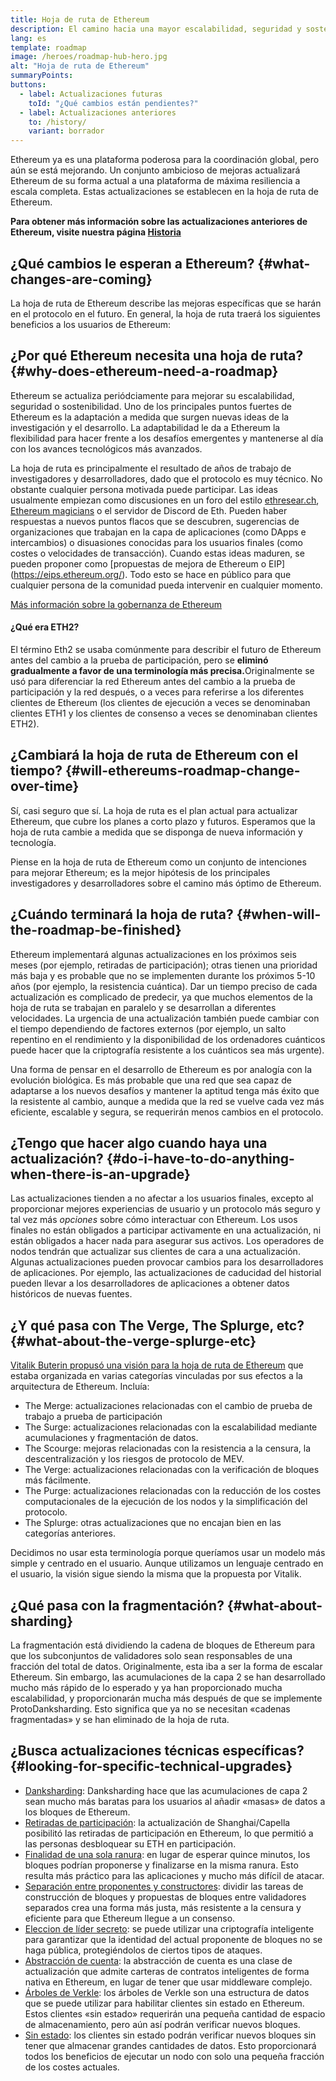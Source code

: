 ```yaml
---
title: Hoja de ruta de Ethereum
description: El camino hacia una mayor escalabilidad, seguridad y sostenibilidad para Ethereum.
lang: es
template: roadmap
image: /heroes/roadmap-hub-hero.jpg
alt: "Hoja de ruta de Ethereum"
summaryPoints:
buttons:
  - label: Actualizaciones futuras
    toId: "¿Qué cambios están pendientes?"
  - label: Actualizaciones anteriores
    to: /history/
    variant: borrador
---
```


Ethereum ya es una plataforma poderosa para la coordinación global, pero aún se está mejorando. Un conjunto ambicioso de mejoras actualizará Ethereum de su forma actual a una plataforma de máxima resiliencia a escala completa. Estas actualizaciones se establecen en la hoja de ruta de Ethereum.

**Para obtener más información sobre las actualizaciones anteriores de Ethereum, visite nuestra página [Historia](/history/)**

## ¿Qué cambios le esperan a Ethereum? {#what-changes-are-coming}

La hoja de ruta de Ethereum describe las mejoras específicas que se harán en el protocolo en el futuro. En general, la hoja de ruta traerá los siguientes beneficios a los usuarios de Ethereum:

<CardGrid>
  <RoadmapActionCard
    to="/roadmap/scaling"
    title="Transacciones más baratas"
    image="scaling"
    description="Rollups are too expensive and rely on centralized components, causing users to place too much trust in their operators. The roadmap includes fixes for both of these problems."
    buttonText="More on reducing fees"
  />
  <RoadmapActionCard
    to="/roadmap/security"
    title="Mayor seguridad"
    image="security"
    description="Ethereum is already very secure but it can be made even stronger, ready to withstand all kinds of attack far into the future."
    buttonText="More on security"
  />
  <RoadmapActionCard
    to="/roadmap/user-experience"
    title="Mejor experiencia de usuario"
    image="userExperience"
    description="More support for smart contract wallets and light-weight nodes will make using Ethereum simpler and safer."
    buttonText="More on user experience"
  />
  <RoadmapActionCard
    to="/roadmap/future-proofing"
    title="Futura prevención de errores"
    image="futureProofing"
    description="Ethereum researchers and developers are solving tomorrow's problems today, readying the network for future generations."
    buttonText="More on future proofing"
  />
</CardGrid>

## ¿Por qué Ethereum necesita una hoja de ruta? {#why-does-ethereum-need-a-roadmap}

Ethereum se actualiza periódciamente para mejorar su escalabilidad, seguridad o sostenibilidad. Uno de los principales puntos fuertes de Ethereum es la adaptación a medida que surgen nuevas ideas de la investigación y el desarrollo. La adaptabilidad le da a Ethereum la flexibilidad para hacer frente a los desafíos emergentes y mantenerse al día con los avances tecnológicos más avanzados.

<RoadmapImageContent title="Cómo se define la hoja de ruta">

La hoja de ruta es principalmente el resultado de años de trabajo de investigadores y desarrolladores, dado que el protocolo es muy técnico. No obstante cualquier persona motivada puede participar. Las ideas usualmente empiezan como discusiones en un foro del estilo [ethresear.ch](https://ethresear.ch/), [Ethereum magicians](https://ethereum-magicians.org/) o el servidor de Discord de Eth. Pueden haber respuestas a nuevos puntos flacos que se descubren, sugerencias de organizaciones que trabajan en la capa de aplicaciones (como DApps e intercambios) o disuasiones conocidas para los usuarios finales (como costes o velocidades de transacción). Cuando estas ideas maduren, se pueden proponer como [propuestas de mejora de Ethereum o EIP] (https://eips.ethereum.org/). Todo esto se hace en público para que cualquier persona de la comunidad pueda intervenir en cualquier momento.

[Más información sobre la gobernanza de Ethereum](/gobernanza/)

</RoadmapImageContent>

<InfoBanner mb={8}>
  <h4 style={{ marginTop: 0 }}>¿Qué era ETH2?</h4>

  <p>El término Eth2 se usaba comúnmente para describir el futuro de Ethereum antes del cambio a la prueba de participación, pero se <strong>eliminó gradualmente a favor de una terminología más precisa.</strong>Originalmente se usó para diferenciar la red Ethereum antes del cambio a la prueba de participación y la red después, o a veces para referirse a los diferentes clientes de Ethereum (los clientes de ejecución a veces se denominaban clientes ETH1 y los clientes de consenso a veces se denominaban clientes ETH2).</p>

</InfoBanner>

## ¿Cambiará la hoja de ruta de Ethereum con el tiempo? {#will-ethereums-roadmap-change-over-time}

Sí, casi seguro que sí. La hoja de ruta es el plan actual para actualizar Ethereum, que cubre los planes a corto plazo y futuros. Esperamos que la hoja de ruta cambie a medida que se disponga de nueva información y tecnología.

Piense en la hoja de ruta de Ethereum como un conjunto de intenciones para mejorar Ethereum; es la mejor hipótesis de los principales investigadores y desarrolladores sobre el camino más óptimo de Ethereum.

## ¿Cuándo terminará la hoja de ruta? {#when-will-the-roadmap-be-finished}

Ethereum implementará algunas actualizaciones en los próximos seis meses (por ejemplo, retiradas de participación); otras tienen una prioridad más baja y es probable que no se implementen durante los próximos 5-10 años (por ejemplo, la resistencia cuántica). Dar un tiempo preciso de cada actualización es complicado de predecir, ya que muchos elementos de la hoja de ruta se trabajan en paralelo y se desarrollan a diferentes velocidades. La urgencia de una actualización también puede cambiar con el tiempo dependiendo de factores externos (por ejemplo, un salto repentino en el rendimiento y la disponibilidad de los ordenadores cuánticos puede hacer que la criptografía resistente a los cuánticos sea más urgente).

Una forma de pensar en el desarrollo de Ethereum es por analogía con la evolución biológica. Es más probable que una red que sea capaz de adaptarse a los nuevos desafíos y mantener la aptitud tenga más éxito que la resistente al cambio, aunque a medida que la red se vuelve cada vez más eficiente, escalable y segura, se requerirán menos cambios en el protocolo.

## ¿Tengo que hacer algo cuando haya una actualización? {#do-i-have-to-do-anything-when-there-is-an-upgrade}

Las actualizaciones tienden a no afectar a los usuarios finales, excepto al proporcionar mejores experiencias de usuario y un protocolo más seguro y tal vez más <i>opciones</i> sobre cómo interactuar con Ethereum. Los usos finales no están obligados a participar activamente en una actualización, ni están obligados a hacer nada para asegurar sus activos. Los operadores de nodos tendrán que actualizar sus clientes de cara a una actualización. Algunas actualizaciones pueden provocar cambios para los desarrolladores de aplicaciones. Por ejemplo, las actualizaciones de caducidad del historial pueden llevar a los desarrolladores de aplicaciones a obtener datos históricos de nuevas fuentes.

## ¿Y qué pasa con The Verge, The Splurge, etc? {#what-about-the-verge-splurge-etc}

[Vitalik Buterin propusó una visión para la hoja de ruta de Ethereum](https://twitter.com/VitalikButerin/status/1588669782471368704) que estaba organizada en varias categorías vinculadas por sus efectos a la arquitectura de Ethereum. Incluía:

- The Merge: actualizaciones relacionadas con el cambio de prueba de trabajo a prueba de participación
- The Surge: actualizaciones relacionadas con la escalabilidad mediante acumulaciones y fragmentación de datos.
- The Scourge: mejoras relacionadas con la resistencia a la censura, la descentralización y los riesgos de protocolo de MEV.
- The Verge: actualizaciones relacionadas con la verificación de bloques más fácilmente.
- The Purge: actualizaciones relacionadas con la reducción de los costes computacionales de la ejecución de los nodos y la simplificación del protocolo.
- The Splurge: otras actualizaciones que no encajan bien en las categorías anteriores.

Decidimos no usar esta terminología porque queríamos usar un modelo más simple y centrado en el usuario. Aunque utilizamos un lenguaje centrado en el usuario, la visión sigue siendo la misma que la propuesta por Vitalik.

## ¿Qué pasa con la fragmentación? {#what-about-sharding}

La fragmentación está dividiendo la cadena de bloques de Ethereum para que los subconjuntos de validadores solo sean responsables de una fracción del total de datos. Originalmente, esta iba a ser la forma de escalar Ethereum. Sin embargo, las acumulaciones de la capa 2 se han desarrollado mucho más rápido de lo esperado y ya han proporcionado mucha escalabilidad, y proporcionarán mucha más después de que se implemente ProtoDanksharding. Esto significa que ya no se necesitan «cadenas fragmentadas» y se han eliminado de la hoja de ruta.

## ¿Busca actualizaciones técnicas específicas? {#looking-for-specific-technical-upgrades}

- [Danksharding](/roadmap/danksharding): Danksharding hace que las acumulaciones de capa 2 sean mucho más baratas para los usuarios al añadir «masas» de datos a los bloques de Ethereum.
- [Retiradas de participación](/staking/withdrawals): la actualización de Shanghai/Capella posibilitó las retiradas de participación en Ethereum, lo que permitió a las personas desbloquear su ETH en participación.
- [Finalidad de una sola ranura](/roadmap/single-slot-finality): en lugar de esperar quince minutos, los bloques podrían proponerse y finalizarse en la misma ranura. Esto resulta más práctico para las aplicaciones y mucho más difícil de atacar.
- [Separación entre proponentes y constructores](/roadmap/pbs): dividir las tareas de construcción de bloques y propuestas de bloques entre validadores separados crea una forma más justa, más resistente a la censura y eficiente para que Ethereum llegue a un consenso.
- [Eleccion de líder secreto](/roadmap/secret-leader-election): se puede utilizar una criptografía inteligente para garantizar que la identidad del actual proponente de bloques no se haga pública, protegiéndolos de ciertos tipos de ataques.
- [Abstracción de cuenta](/roadmap/account-abstraction): la abstracción de cuenta es una clase de actualización que admite carteras de contratos inteligentes de forma nativa en Ethereum, en lugar de tener que usar middleware complejo.
- [Árboles de Verkle](/roadmap/verkle-trees): los árboles de Verkle son una estructura de datos que se puede utilizar para habilitar clientes sin estado en Ethereum. Estos clientes «sin estado» requerirán una pequeña cantidad de espacio de almacenamiento, pero aún así podrán verificar nuevos bloques.
- [Sin estado](/roadmap/statelessness): los clientes sin estado podrán verificar nuevos bloques sin tener que almacenar grandes cantidades de datos. Esto proporcionará todos los beneficios de ejecutar un nodo con solo una pequeña fracción de los costes actuales.
